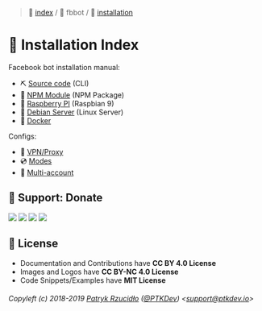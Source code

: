 > 📌 [index](../../README.md) / 👮 fbbot / 💾 [installation](README.md)

# 📎 Installation Index
Facebook bot installation manual:
  - ⛏ [Source code](./source/README.md) (CLI)
  - 🔨 [NPM Module](./npm/README.md) (NPM Package)
  - 🦀 [Raspberry PI](./raspberry/README.md) (Raspbian 9)
  - 🐧 [Debian Server](./linux/README.md) (Linux Server)
  - 🐳 [Docker](./docker/README.md)

Configs:
  - 🔌 [VPN/Proxy](../configs/vpn-proxy/README.md)
  - 💿 [Modes](../configs/modes/README.md)
  - 📀 [Multi-account](../configs/multiaccount/README.md)

## 🎁 Support: Donate
[![](https://img.shields.io/badge/donate-paypal-005EA6.svg)](http://paypal.ptkdev.io) [![](https://img.shields.io/badge/donate-patreon-F87668.svg)](http://patreon.ptkdev.io) [![](https://img.shields.io/badge/donate-opencollective-5DA4F9.svg)](http://opencollective.ptkdev.io) [![](https://img.shields.io/badge/buy%20me-coffee-4B788C.svg)](http://coffee.ptkdev.io)

## 💫 License
* Documentation and Contributions have **CC BY 4.0 License**
* Images and Logos have **CC BY-NC 4.0 License**
* Code Snippets/Examples have **MIT License**

###### Copyleft (c) 2018-2019 [Patryk Rzucidło](https://ptk.dev) ([@PTKDev](https://twitter.com/ptkdev)) <[support@ptkdev.io](mailto:support@ptkdev.io)>